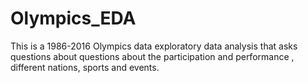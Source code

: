 # Olympics_EDA
This is a 1986-2016 Olympics data exploratory data analysis that asks questions about questions about the participation and performance , different nations, sports and events. 
